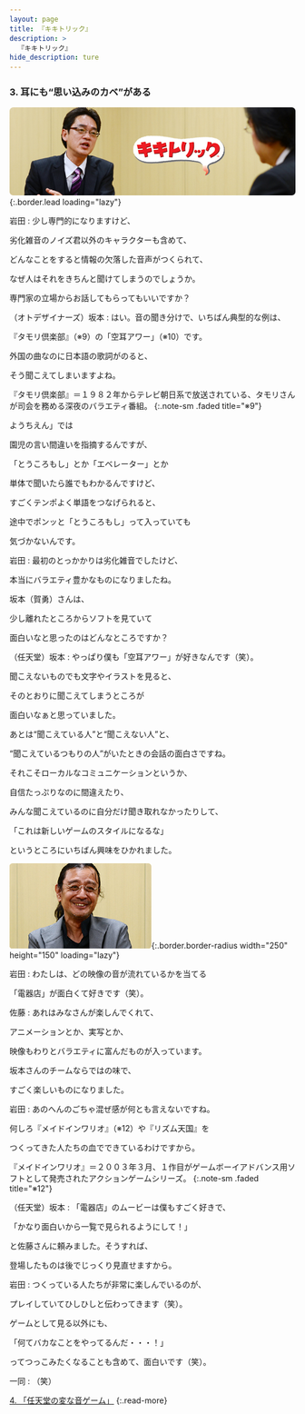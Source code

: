 ```yaml
---
layout: page
title: 『キキトリック』
description: >
  『キキトリック』
hide_description: ture
---
```


### 3. 耳にも“思い込みのカベ”がある

![](/interviews/jp/wii/st3j/vol1/img/mainvisual3.jpg){:.border.lead loading="lazy"}

岩田
: 少し専門的になりますけど、<br> 

劣化雑音のノイズ君以外のキャラクターも含めて、<br> 

どんなことをすると情報の欠落した音声がつくられて、<br> 

なぜ人はそれをきちんと聞けてしまうのでしょうか。<br> 

専門家の立場からお話してもらってもいいですか？

（オトデザイナーズ）坂本
: はい。音の聞き分けで、いちばん典型的な例は、<br> 

『タモリ倶楽部』（※9）の「空耳アワー」（※10）です。<br> 

外国の曲なのに日本語の歌詞がのると、<br> 

そう聞こえてしまいますよね。

『タモリ倶楽部』＝１９８２年からテレビ朝日系で放送されている、タモリさんが司会を務める深夜のバラエティ番組。
{:.note-sm .faded title="※9"}

ようちえん」では<br> 

園児の言い間違いを指摘するんですが、<br> 

「とうころもし」とか「エベレーター」とか<br> 

単体で聞いたら誰でもわかるんですけど、<br> 

すごくテンポよく単語をつなげられると、<br> 

途中でポンッと「とうころもし」って入っていても<br> 

気づかないんです。

岩田
: 最初のとっかかりは劣化雑音でしたけど、<br> 

本当にバラエティ豊かなものになりましたね。<br> 

坂本（賀勇）さんは、<br> 

少し離れたところからソフトを見ていて<br> 

面白いなと思ったのはどんなところですか？

（任天堂）坂本
: やっぱり僕も「空耳アワー」が好きなんです（笑）。<br> 

聞こえないものでも文字やイラストを見ると、<br> 

そのとおりに聞こえてしまうところが<br> 

面白いなぁと思っていました。<br> 

あとは“聞こえている人”と“聞こえない人”と、<br> 

“聞こえているつもりの人”がいたときの会話の面白さですね。<br> 

それこそローカルなコミュニケーションというか、<br> 

自信たっぷりなのに間違えたり、<br> 

みんな聞こえているのに自分だけ聞き取れなかったりして、<br> 

「これは新しいゲームのスタイルになるな」<br> 

というところにいちばん興味をひかれました。

![](/interviews/jp/wii/st3j/vol1/img/photo009.jpg){:.border.border-radius width="250" height="150" loading="lazy"}

岩田
: わたしは、どの映像の音が流れているかを当てる<br> 

「電器店」が面白くて好きです（笑）。

佐藤
: あれはみなさんが楽しんでくれて、<br> 

アニメーションとか、実写とか、<br> 

映像もわりとバラエティに富んだものが入っています。<br> 

坂本さんのチームならではの味で、<br> 

すごく楽しいものになりました。

岩田
: あのへんのごちゃ混ぜ感が何とも言えないですね。<br> 

何しろ『メイドインワリオ』（※12）や『リズム天国』を<br> 

つくってきた人たちの血でできているわけですから。

『メイドインワリオ』＝２００３年３月、１作目がゲームボーイアドバンス用ソフトとして発売されたアクションゲームシリーズ。
{:.note-sm .faded title="※12"}

（任天堂）坂本
: 「電器店」のムービーは僕もすごく好きで、<br> 

「かなり面白いから一覧で見られるようにして！」<br> 

と佐藤さんに頼みました。そうすれば、<br> 

登場したものは後でじっくり見直せますから。

岩田
: つくっている人たちが非常に楽しんでいるのが、<br> 

プレイしていてひしひしと伝わってきます（笑）。<br> 

ゲームとして見る以外にも、<br> 

「何てバカなことをやってるんだ・・・！」<br> 

ってつっこみたくなることも含めて、面白いです（笑）。

一同
: （笑）

[4. 「任天堂の変な音ゲーム」](4.md)
{:.read-more}

